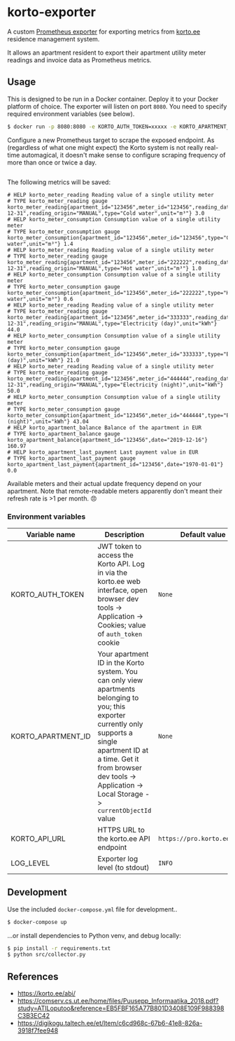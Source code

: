 # korto-exporter

A custom [Prometheus exporter][] for exporting metrics from [korto.ee][] residence management system.

It allows an apartment resident to export their apartment utility meter readings and invoice data as Prometheus metrics.

## Usage

This is designed to be run in a Docker container. Deploy it to your Docker platform of choice.
The exporter will listen on port `8080`. You need to specify required environment variables (see below).

```bash
$ docker run -p 8080:8080 -e KORTO_AUTH_TOKEN=xxxxx -e KORTO_APARTMENT_ID=xxxx anroots/korto-exporter
```

Configure a new Prometheus target to scrape the exposed endpoint. As (regardless of what one might expect) the Korto
system is not really real-time automagical, it doesn't make sense to configure scraping frequency of more than once
or twice a day.

```yaml

```

The following metrics will be saved:

```
# HELP korto_meter_reading Reading value of a single utility meter
# TYPE korto_meter_reading gauge
korto_meter_reading{apartment_id="123456",meter_id="123456",reading_date="2019-12-31",reading_origin="MANUAL",type="Cold water",unit="m³"} 3.0
# HELP korto_meter_consumption Consumption value of a single utility meter
# TYPE korto_meter_consumption gauge
korto_meter_consumption{apartment_id="123456",meter_id="123456",type="Cold water",unit="m³"} 1.4
# HELP korto_meter_reading Reading value of a single utility meter
# TYPE korto_meter_reading gauge
korto_meter_reading{apartment_id="123456",meter_id="222222",reading_date="2019-12-31",reading_origin="MANUAL",type="Hot water",unit="m³"} 1.0
# HELP korto_meter_consumption Consumption value of a single utility meter
# TYPE korto_meter_consumption gauge
korto_meter_consumption{apartment_id="123456",meter_id="222222",type="Hot water",unit="m³"} 0.6
# HELP korto_meter_reading Reading value of a single utility meter
# TYPE korto_meter_reading gauge
korto_meter_reading{apartment_id="123456",meter_id="333333",reading_date="2019-12-31",reading_origin="MANUAL",type="Electricity (day)",unit="kWh"} 44.0
# HELP korto_meter_consumption Consumption value of a single utility meter
# TYPE korto_meter_consumption gauge
korto_meter_consumption{apartment_id="123456",meter_id="333333",type="Electricity (day)",unit="kWh"} 21.0
# HELP korto_meter_reading Reading value of a single utility meter
# TYPE korto_meter_reading gauge
korto_meter_reading{apartment_id="123456",meter_id="444444",reading_date="2019-12-31",reading_origin="MANUAL",type="Electricity (night)",unit="kWh"} 50.0
# HELP korto_meter_consumption Consumption value of a single utility meter
# TYPE korto_meter_consumption gauge
korto_meter_consumption{apartment_id="123456",meter_id="444444",type="Electricity (night)",unit="kWh"} 43.04
# HELP korto_apartment_balance Balance of the apartment in EUR
# TYPE korto_apartment_balance gauge
korto_apartment_balance{apartment_id="123456",date="2019-12-16"} 160.97
# HELP korto_apartment_last_payment Last payment value in EUR
# TYPE korto_apartment_last_payment gauge
korto_apartment_last_payment{apartment_id="123456",date="1970-01-01"} 0.0
```

Available meters and their actual update frequency depend on your apartment. Note that remote-readable meters
apparently don't meant their refresh rate is >1 per month. 😠

### Environment variables

| Variable name | Description | Default value | Required | 
| ------------- | ----------- | ------------- | -------- |
| KORTO_AUTH_TOKEN | JWT token to access the Korto API. Log in via the korto.ee web interface, open browser dev tools -> Application -> Cookies; value of `auth_token` cookie    | `None`     | Yes |
| KORTO_APARTMENT_ID | Your apartment ID in the Korto system. You can only view apartments belonging to you; this exporter currently only supports a single apartment ID at a time. Get it from browser dev tools -> Application -> Local Storage -> `currentObjectId` value| `None` | Yes |
| KORTO_API_URL      | HTTPS URL to the korto.ee API endpoint | `https://pro.korto.ee/api/` | No |
| LOG_LEVEL| Exporter log level (to stdout)| `INFO` | No |


## Development

Use the included `docker-compose.yml` file for development..

```bash
$ docker-compose up
```

...or install dependencies to Python venv, and debug locally:

```bash
$ pip install -r requirements.txt
$ python src/collector.py
```

## References

- https://korto.ee/abi/
- https://comserv.cs.ut.ee/home/files/Puusepp_Informaatika_2018.pdf?study=ATILoputoo&reference=EB5FBF165A77B801D3408E109F988398C3B3EC42
- https://digikogu.taltech.ee/et/Item/c6cd968c-67b6-41e8-826a-3918f7fee948


[Prometheus exporter]: https://prometheus.io/docs/instrumenting/writing_exporters/
[korto.ee]: https://korto.ee
